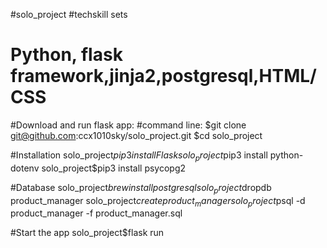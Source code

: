 
#solo_project
#techskill sets
# Python, flask framework,jinja2,postgresql,HTML/CSS

#Download and run flask app:
#command line:
$git clone git@github.com:ccx1010sky/solo_project.git
$cd solo_project

#Installation
solo_project$pip3 install Flask
solo_project$pip3 install python-dotenv
solo_project$pip3 install psycopg2

#Database
solo_project$brew install postgresql
solo_project$dropdb product_manager
solo_project$create product_manager
solo_project$psql -d product_manager -f product_manager.sql

#Start the app
solo_project$flask run






